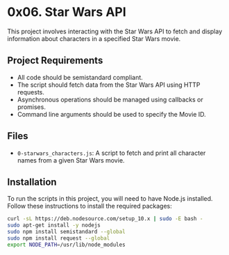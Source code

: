 # 0x06. Star Wars API

This project involves interacting with the Star Wars API to fetch and display 
information about characters in a specified Star Wars movie.

## Project Requirements

- All code should be semistandard compliant.
- The script should fetch data from the Star Wars API using HTTP requests.
- Asynchronous operations should be managed using callbacks or promises.
- Command line arguments should be used to specify the Movie ID.

## Files

- `0-starwars_characters.js`: A script to fetch and print all character names 
  from a given Star Wars movie.

## Installation

To run the scripts in this project, you will need to have Node.js installed. 
Follow these instructions to install the required packages:

```bash
curl -sL https://deb.nodesource.com/setup_10.x | sudo -E bash -
sudo apt-get install -y nodejs
sudo npm install semistandard --global
sudo npm install request --global
export NODE_PATH=/usr/lib/node_modules
